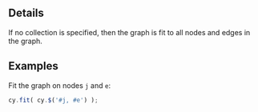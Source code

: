 ## Details

If no collection is specified, then the graph is fit to all nodes and edges in the graph.

## Examples

Fit the graph on nodes `j` and `e`:
```js
cy.fit( cy.$('#j, #e') );
```

